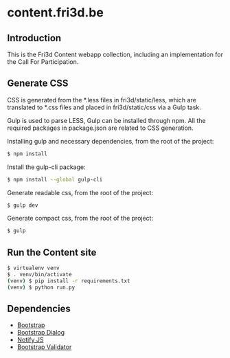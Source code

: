 # content.fri3d.be

## Introduction

This is the Fri3d Content webapp collection, including an implementation for the Call For Participation.

## Generate CSS

CSS is generated from the *.less files in fri3d/static/less, which are translated to *.css files and placed in fri3d/static/css via a Gulp task.

Gulp is used to parse LESS, Gulp can be installed through npm. All the required packages in package.json are related to CSS generation.

Installing gulp and necessary dependencies, from the root of the project:
```bash
$ npm install
```

Install the gulp-cli package:
```bash
$ npm install --global gulp-cli
```

Generate readable css, from the root of the project:
```bash
$ gulp dev
```

Generate compact css, from the root of the project:
```bash
$ gulp
```

## Run the Content site

```bash
$ virtualenv venv
$ . venv/bin/activate
(venv) $ pip install -r requirements.txt
(venv) $ python run.py
```

## Dependencies

* [Bootstrap](http://getbootstrap.com)
* [Bootstrap Dialog](https://nakupanda.github.io/bootstrap3-dialog/)
* [Notify JS](https://notifyjs.com)
* [Bootstrap Validator](http://1000hz.github.io/bootstrap-validator/)
